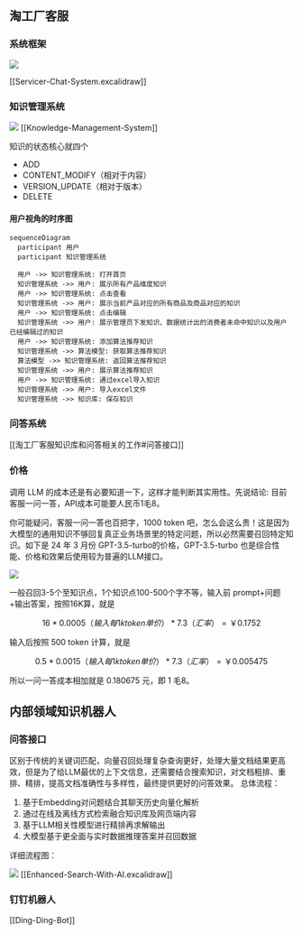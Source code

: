 ## 淘工厂客服
### 系统框架

![](https://xiaohui-zhangjiakou.oss-cn-zhangjiakou.aliyuncs.com/image/202403101437968.png)

[[Servicer-Chat-System.excalidraw]]
### 知识管理系统

![](https://xiaohui-zhangjiakou.oss-cn-zhangjiakou.aliyuncs.com/image/202403091651207.png)
[[Knowledge-Management-System]]

知识的状态核心就四个
- ADD
- CONTENT_MODIFY（相对于内容）
- VERSION_UPDATE（相对于版本）
- DELETE

#### 用户视角的时序图



```mermaid
sequenceDiagram
  participant 用户
  participant 知识管理系统

  用户 ->> 知识管理系统: 打开首页
  知识管理系统 ->> 用户: 展示所有产品维度知识
  用户 ->> 知识管理系统: 点击查看
  知识管理系统 ->> 用户: 展示当前产品对应的所有商品及商品对应的知识
  用户 ->> 知识管理系统: 点击编辑
  知识管理系统 ->> 用户: 展示管理员下发知识、数据统计出的消费者未命中知识以及用户已经编辑过的知识
  用户 ->> 知识管理系统: 添加算法推荐知识
  知识管理系统 ->> 算法模型: 获取算法推荐知识
  算法模型 ->> 知识管理系统: 返回算法推荐知识
  知识管理系统 ->> 用户: 展示算法推荐知识
  用户 ->> 知识管理系统: 通过excel导入知识
  知识管理系统 ->> 用户: 导入excel文件
  知识管理系统 ->> 知识库: 保存知识

```
### 问答系统
[[淘工厂客服知识库和问答相关的工作#问答接口]]
### 价格
调用 LLM 的成本还是有必要知道一下，这样才能判断其实用性。先说结论: 
目前客服一问一答，API成本可能要人民币1毛8。

你可能疑问，客服一问一答也百把字，1000 token 吧，怎么会这么贵！这是因为大模型的通用知识不够回复真正业务场景里的特定问题，所以必然需要召回特定知识。如下是 24 年 3 月份 GPT-3.5-turbo的价格，GPT-3.5-turbo 也是综合性能、价格和效果后使用较为普遍的LLM接口。

![](https://xiaohui-zhangjiakou.oss-cn-zhangjiakou.aliyuncs.com/image/202403091610247.png)

一般召回3-5个至知识点，1个知识点100-500个字不等，输入前 prompt+问题+输出答案，按照16K算，就是


$$16 * 0.0005（输入每 1k token 单价）* 7.3（汇率）=￥0.1752$$


输入后按照 500 token 计算，就是

$$0.5 * 0.0015（输入每 1k token 单价）* 7.3（汇率）=￥0.005475$$

所以一问一答成本相加就是 0.180675 元，即 1 毛8。

## 内部领域知识机器人
### 问答接口
区别于传统的关键词匹配，向量召回处理复杂查询更好，处理大量文档结果更高效，但是为了给LLM最优的上下文信息，还需要结合搜索知识，对文档粗排、重排、精排，提高文档准确性与多样性，最终提供更好的问答效果。
总体流程：
1. 基于Embedding对问题结合其聊天历史向量化解析 
2. 通过在线及离线方式检索融合知识库及网页端内容 
3. 基于LLM相关性模型进行精排再求解输出 
4. 大模型基于更全面与实时数据推理答案并召回数据

详细流程图：

![](https://xiaohui-zhangjiakou.oss-cn-zhangjiakou.aliyuncs.com/image/202403091537106.png)
[[Enhanced-Search-With-AI.excalidraw]]

### 钉钉机器人
[[Ding-Ding-Bot]]